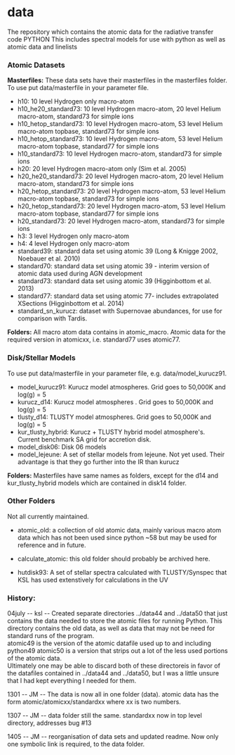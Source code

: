data
====

The repository which contains the atomic data for the radiative transfer code PYTHON
This includes spectral models for use with python as well as atomic data and linelists

### Atomic Datasets

**Masterfiles:** These data sets have their masterfiles in the masterfiles folder. To use put data/masterfile in your parameter file.

* h10: 10 level Hydrogen only macro-atom
* h10_he20_standard73: 10 level Hydrogen macro-atom, 20 level Helium macro-atom, standard73 for simple ions 
* h10_hetop_standard73: 10 level Hydrogen macro-atom, 53 level Helium macro-atom topbase, standard73 for simple ions 
* h10_hetop_standard73: 10 level Hydrogen macro-atom, 53 level Helium macro-atom topbase, standard77 for simple ions 
* h10_standard73: 10 level Hydrogen macro-atom, standard73 for simple ions 
* h20: 20 level Hydrogen macro-atom only (Sim et al. 2005)
* h20_he20_standard73: 20 level Hydrogen macro-atom, 20 level Helium macro-atom, standard73 for simple ions 
* h20_hetop_standard73: 20 level Hydrogen macro-atom, 53 level Helium macro-atom topbase, standard73 for simple ions 
* h20_hetop_standard73: 20 level Hydrogen macro-atom, 53 level Helium macro-atom topbase, standard77 for simple ions 
* h20_standard73: 20 level Hydrogen macro-atom, standard73 for simple ions
* h3: 3 level Hydrogen only macro-atom 
* h4: 4 level Hydrogen only macro-atom
* standard39: standard data set using atomic 39 (Long & Knigge 2002, Noebauer et al. 2010)
* standard70: standard data set using atomic 39 - interim version of atomic data used during AGN development
* standard73: standard data set using atomic 39 (Higginbottom et al. 2013)
* standard77: standard data set using atomic 77- includes extrapolated XSections (Higginbottom et al. 2014)
* standard_sn_kurucz: dataset with Supernovae abundances, for use for comparison with Tardis.

**Folders:** All macro atom data contains in atomic_macro. Atomic data for the required version in atomicxx, i.e. standard77 uses atomic77.


### Disk/Stellar Models

To use put data/masterfile in your parameter file, e.g. data/model_kurucz91. 

* model_kurucz91: Kurucz model atmospheres. Grid goes to 50,000K and log(g) = 5
* kurucz_d14: Kurucz model atmospheres . Grid goes to 50,000K and log(g) = 5
* tlusty_d14: TLUSTY model atmospheres. Grid goes to 50,000K and log(g) = 5
* kur_tlusty_hybrid: Kurucz + TLUSTY hybrid model atmosphere's. Current benchmark SA grid for accretion disk.
* model_disk06: Disk 06 models
* model_lejeune: A set of stellar models from lejeune.  Not yet used. Their advantage is that they go further into the IR than kurucz

**Folders:** Masterfiles have same names as folders, except for the d14 and kur_tlusty_hybrid models which are contained in disk14 folder.


### Other Folders
Not all currently maintained.

* atomic_old: a collection of old atomic data, mainly various macro atom data which has not been used
			since python ~58 but may be used for reference and in future.

* calculate_atomic: this old folder should probably be archived here.

* hutdisk93: A set of stellar spectra calculated with TLUSTY/Synspec that KSL has used extenstively for calculations in the UV

### History:

04july -- ksl -- Created separate directories ../data44 and ../data50 that just contains
	the data needed to store the atomic files for running Python.  This directory
	contains the old data, as well as data that may not be need for standard runs
	of the program.  
	atomic49 is the version of the atomic datafile used up to and including python49
	atomic50 is a version that strips out a lot of the less used portions of the 
	atomic data.  
	Ultimately one may be able to discard both of these directoreis in favor of the
	datafiles contained in ../data44 and ../data50, but I was a little unsure that
	I had kept everything I needed for them.

1301 -- JM -- The data is now all in one folder (data). atomic data has the form 
	 atomic/atomicxx/standardxx where xx is two numbers.

1307 -- JM -- data folder still the same. standardxx now in top level directory,
	addresses bug #13

1405 -- JM -- reorganisation of data sets and updated readme. Now only one symbolic link is required, to the data folder.
